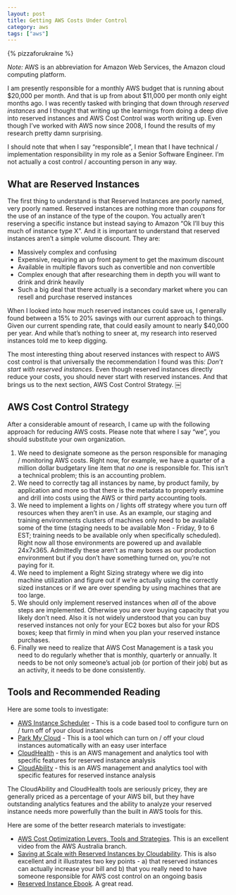 ```yaml
---
layout: post
title: Getting AWS Costs Under Control
category: aws
tags: ["aws"]
---
```

{% pizzaforukraine  %}

*Note:* AWS is an abbreviation for Amazon Web Services, the Amazon cloud computing platform.

I am presently responsible for a monthly AWS budget that is running about $20,000 per month.  And that is up from about $11,000 per month only eight months ago.  I was recently tasked with bringing that down through *reserved instances* and I thought that writing up the learnings from doing a deep dive into reserved instances and AWS Cost Control was worth writing up.  Even though I’ve worked with AWS now since 2008, I found the results of my research pretty damn surprising.

I should note that when I say “responsible”, I mean that I have technical / implementation responsibility in my role as a Senior Software Engineer. I’m not actually a cost control / accounting person in any way.

## What are Reserved Instances

The first thing to understand is that Reserved Instances are poorly named, very poorly named.  Reserved instances are nothing more than *coupons* for the use of an instance of the type of the coupon.  You actually aren’t reserving a specific instance but instead saying to Amazon “Ok I’ll buy this much of instance type X”.  And it is important to understand that reserved instances aren’t a simple volume discount.  They are:

 * Massively complex and confusing
 * Expensive, requiring an up front payment to get the maximum discount
 * Available in multiple flavors such as convertible and non convertible 
 * Complex enough that after researching them in depth you will want to drink and drink heavily 
 * Such a big deal that there actually is a secondary market where you can resell and purchase reserved instances 

When I looked into how much reserved instances could save us, I generally found between a 15% to 20% savings with our current approach to things.  Given our current spending rate, that could easily amount to nearly $40,000 per year.   And while that’s nothing to sneer at, my research into reserved instances told me to keep digging.

The most interesting thing about reserved instances with respect  to AWS cost control is that universally the recommendation I found was this: *Don’t start with reserved instances*.  Even though reserved instances directly reduce your costs, you should never start with reserved instances.  And that brings us to the next section, AWS Cost Control Strategy.
￼
## AWS Cost Control Strategy

After a considerable amount of research, I came up with the following approach for reducing AWS costs. Please note that where I say “we”, you should substitute your own organization.

1. We need to designate someone as the person responsible for managing / monitoring AWS costs.  Right now, for example, we have a quarter of a million dollar budgetary line item that *no one* is responsible for.  This isn’t a technical problem; this is an accounting problem.
2. We need to correctly tag all instances by name, by product family, by application and more so that there is the metadata to properly examine and drill into costs using the AWS or third party accounting tools.
3. We need to implement a lights on / lights off strategy where you turn off resources when they aren’t in use.  As an example, our staging and training environments clusters of machines only need to be available some of the time (staging needs to be available Mon - Friday, 9 to 6 EST; training needs to be available only when specifically scheduled).  Right now all those environments are powered up and available 24x7x365.  Admittedly these aren’t as many boxes as our production environment but if you don’t have something turned on, you’re not paying for it.
4. We need to implement a Right Sizing strategy where we dig into machine utilization and figure out if we’re actually using the correctly sized instances or if we are over spending by using machines that are too large.
5. We should only implement reserved instances when *all* of the above steps are implemented.  Otherwise you are over buying capacity that you likely don’t need.  Also it is not widely understood that you can buy reserved instances not only for your EC2 boxes but also for your RDS boxes; keep that firmly in mind when you plan your reserved instance purchases.
6. Finally we need to realize that AWS Cost Management is a task you need to do regularly whether that is monthly, quarterly or annually.  It needs to be not only someone’s actual job (or portion of their job) but as an activity, it needs to be done consistently.

## Tools and Recommended Reading

Here are some tools to investigate:

* [AWS Instance Scheduler](https://aws.amazon.com/solutions/instance-scheduler/) - This is a code based tool to configure turn on / turn off of your cloud instances
* [Park My Cloud](http://www.parkmycloud.com) - This is a tool which can turn on / off your cloud instances automatically with an easy user interface
* [CloudHealth](https://www.cloudhealthtech.com) - this is an AWS management and analytics tool with specific features for reserved instance analysis
* [CloudAbility](https://www.cloudability.com) - this is an AWS management and analytics tool with specific features for reserved instance analysis

The CloudAbility and CloudHealth tools are seriously pricey, they are generally priced as a percentage of your AWS bill, but they have outstanding analytics features and the ability  to analyze your reserved instance needs more powerfully than the built in AWS tools for this.

Here are some of the better research materials to investigate:

 * [AWS Cost Optimization Levers, Tools and Strategies](https://www.youtube.com/watch?v=3jhKM1rgpEw).  This is an excellent video from the AWS Australia branch.
 * [Saving at Scale with Reserved Instances by Cloudability](https://www.youtube.com/watch?v=L5rlqaC6uNs).  This is also excellent and it illustrates two key points - a) that reserved instances can actually increase your bill and b) that you really need to have someone responsible for AWS cost control on an ongoing basis 
 * [Reserved Instance Ebook](http://get.cloudability.com/rs/064-CAC-529/images/the-complete-guide-to-saving-with-aws-reserved-instances-ebook.pdf).  A great read.
